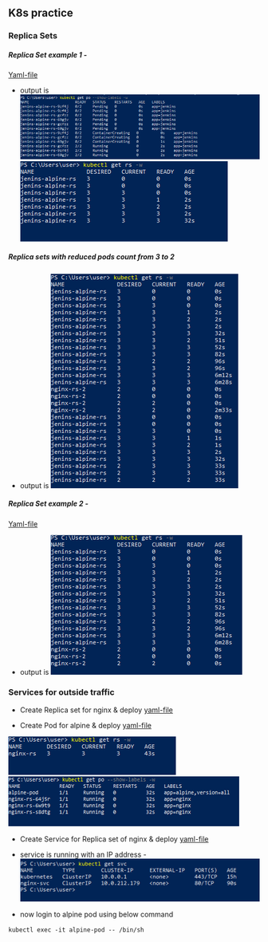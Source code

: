K8s practice
-------------
### Replica Sets

##### Replica Set example 1 - 

[Yaml-file](/K8s/YAML/ReplicaSets/jenkins-alpine-rs.yaml)
* output is 
![Output](/JOIPNotes/K8s/Images/Capture1.PNG) 
![Output](/JOIPNotes/K8s/Images/Capture2.PNG)

##### Replica sets with reduced pods count from 3 to 2
* output is 
![Output](/JOIPNotes/K8s/Images/Capture4.PNG) 

##### Replica Set example 2 - 
[Yaml-file](/K8s/YAML/ReplicaSets/alpine-rs2.yaml)
* output is 
![Output](/JOIPNotes/K8s/Images/Capture3.PNG)

### Services for outside traffic

* Create Replica set for nginx & deploy
[yaml-file](/K8s/YAML/Services/nginx-rs.yaml)

* Create Pod for alpine & deploy
[yaml-file](/K8s/YAML/Services/alpine-os.yaml)

![RS output](/JOIPNotes/K8s/Images/Capture5.PNG)
![Pods Output](/JOIPNotes/K8s/Images/Capture6.PNG) 

* Create Service for Replica set of nginx & deploy
[yaml-file](/K8s/YAML/Services/nginx-svc.yaml)

* service is running with an IP address - 
![SVC output](/JOIPNotes/K8s/Images/Capture7.PNG)

* now login to alpine pod using below command
```
kubectl exec -it alpine-pod -- /bin/sh
```



